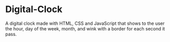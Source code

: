 # Digital-Clock
A digital clock made with HTML, CSS and JavaScript that shows to the user the hour, day of the week, month, and wink with a border for each second it pass.
